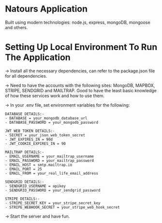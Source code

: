 # Natours Application

Built using modern technologies: node.js, express, mongoDB, mongoose and others.

# Setting Up Local Environment To Run The Application

-> Install all the necessary dependencies, can refer to the package.json file for all dependencies.

-> Need to have the accounts with the following sites: MongoDB, MAPBOX, STRIPE, SENDGRID and MAILTRAP. Good to have the least basic knowledge of how these services work and how to use them.

-> In your .env file, set environment variables for the following:

    DATABASE DETAILS:-
    - DATABASE = your_mongodb_database_url
    - DATABASE_PASSWORD = your_mongodb_password

    JWT WEB TOKEN DETAILS:-
    - SECRET = your_json_web_token_secret
    - JWT_EXPIRES_IN = 90d
    - JWT_COOKIE_EXPIRES_IN = 90

    MAILTRAP DETAILS:-
    - EMAIL_USERNAME = your_mailtrap_username
    - EMAIL_PASSWORD = your_mailtrap_password
    - EMAIL_HOST = smtp.mailtrap.io
    - EMAIL_PORT = 25
    - EMAIL_FROM = your_real_life_email_address

    SENDGRID DETAILS:-
    - SENDGRID_USERNAME = apikey
    - SENDGRID_PASSWORD = your_sendgrid_password

    STRIPE DETAILS:-
    - STRIPE_SECRET_KEY = your_stripe_secret_key
    - STRIPE_WEBHOOK_SECRET = your_stripe_web_hook_secret

-> Start the server and have fun.
